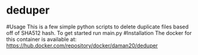 # deduper
#Usage
This is a few simple python scripts to delete duplicate files based off of SHA512 hash. To get started run main.py
#Installation
The docker for this container is available at: https://hub.docker.com/repository/docker/daman20/deduper
